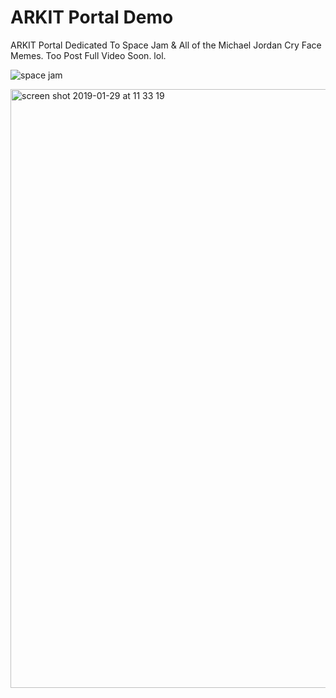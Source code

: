 
# ARKIT Portal Demo

ARKIT Portal Dedicated To Space Jam & All of the Michael Jordan Cry Face Memes. Too Post Full Video Soon. lol. 

![space jam](https://user-images.githubusercontent.com/43025563/48683629-1d02e080-eb7c-11e8-90c2-a5769ad3521d.jpg)

<img width="958" alt="screen shot 2019-01-29 at 11 33 19" src="https://user-images.githubusercontent.com/43025563/51923975-24373d80-23ba-11e9-9e02-f96d098f4dac.png">



